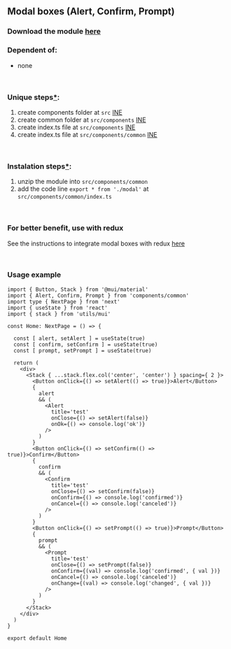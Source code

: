 ## Modal boxes (Alert, Confirm, Prompt)

### Download the module [here](https://drive.google.com/uc?id=1iR3AIA1JmchradBhZVYsYsEO9lqy0JGZ&export=download)

### Dependent of:
- none

<br />

### Unique steps[*](https://github.com/Braint-Tech/template-web#unique-steps):
1. create components folder at `src` [INE](https://github.com/Braint-Tech/template-web#ine)
1. create common folder at `src/components` [INE](https://github.com/Braint-Tech/template-web#ine)
1. create index.ts file at `src/components` [INE](https://github.com/Braint-Tech/template-web#ine)
1. create index.ts file at `src/components/common` [INE](https://github.com/Braint-Tech/template-web#ine)

<br />

### Instalation steps[*](https://github.com/Braint-Tech/template-web#installation-steps):
1. unzip the module into `src/components/common`
1. add the code line `export * from './modal'` at `src/components/common/index.ts`

<br />

### For better benefit, use with redux
See the instructions to integrate modal boxes with redux [here](https://github.com/Braint-Tech/template-web/tree/main/components/tutorials/modal-redux)

<br />

### Usage example
```tsx
import { Button, Stack } from '@mui/material'
import { Alert, Confirm, Prompt } from 'components/common'
import type { NextPage } from 'next'
import { useState } from 'react'
import { stack } from 'utils/mui'

const Home: NextPage = () => {

  const [ alert, setAlert ] = useState(true)
  const [ confirm, setConfirm ] = useState(true)
  const [ prompt, setPrompt ] = useState(true)

  return (
    <div>
      <Stack { ...stack.flex.col('center', 'center') } spacing={ 2 }>
        <Button onClick={() => setAlert(() => true)}>Alert</Button>
        {
          alert
          && (
            <Alert
              title='test'
              onClose={() => setAlert(false)}
              onOk={() => console.log('ok')}
            />
          )
        }
        <Button onClick={() => setConfirm(() => true)}>Confirm</Button>
        { 
          confirm
          && (
            <Confirm
              title='test'
              onClose={() => setConfirm(false)}
              onConfirm={() => console.log('confirmed')}
              onCancel={() => console.log('canceled')}
            />
          )
        }
        <Button onClick={() => setPrompt(() => true)}>Prompt</Button>
        {
          prompt
          && (
            <Prompt 
              title='test'
              onClose={() => setPrompt(false)}
              onConfirm={(val) => console.log('confirmed', { val })}
              onCancel={() => console.log('canceled')}
              onChange={(val) => console.log('changed', { val })}
            />
          )
        }
      </Stack>
    </div>
  )
}

export default Home

```